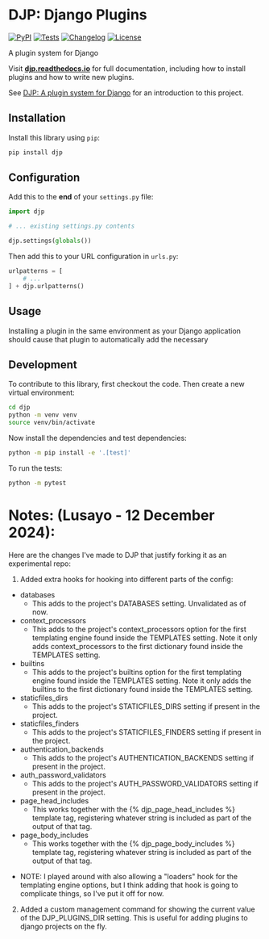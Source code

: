 # DJP: Django Plugins

[![PyPI](https://img.shields.io/pypi/v/djp.svg)](https://pypi.org/project/djp/)
[![Tests](https://github.com/simonw/djp/actions/workflows/test.yml/badge.svg)](https://github.com/simonw/djp/actions/workflows/test.yml)
[![Changelog](https://img.shields.io/github/v/release/simonw/djp?include_prereleases&label=changelog)](https://github.com/simonw/djp/releases)
[![License](https://img.shields.io/badge/license-Apache%202.0-blue.svg)](https://github.com/simonw/djp/blob/main/LICENSE)

A plugin system for Django

Visit **[djp.readthedocs.io](https://djp.readthedocs.io/)** for full documentation, including how to install plugins and how to write new plugins.

See [DJP: A plugin system for Django](https://simonwillison.net/2024/Sep/25/djp-a-plugin-system-for-django/) for an introduction to this project.

## Installation

Install this library using `pip`:
```bash
pip install djp
```

## Configuration

Add this to the **end** of your `settings.py` file:
```python
import djp

# ... existing settings.py contents

djp.settings(globals())
```
Then add this to your URL configuration in `urls.py`:
```python
urlpatterns = [
    # ...
] + djp.urlpatterns()
```

## Usage

Installing a plugin in the same environment as your Django application should cause that plugin to automatically add the necessary 

## Development

To contribute to this library, first checkout the code. Then create a new virtual environment:
```bash
cd djp
python -m venv venv
source venv/bin/activate
```
Now install the dependencies and test dependencies:
```bash
python -m pip install -e '.[test]'
```
To run the tests:
```bash
python -m pytest
```

# Notes: (Lusayo - 12 December 2024):
Here are the changes I've made to DJP that justify forking it as an experimental repo:

1. Added extra hooks for hooking into different parts of the config:

- databases
    - This adds to the project's DATABASES setting. Unvalidated as of now.
- context_processors
    - This adds to the project's context_processors option for the first templating engine found inside the TEMPLATES setting. Note it only adds context_processors to the first dictionary found inside the TEMPLATES setting.
- builtins
    - This adds to the project's builtins option for the first templating engine found inside the TEMPLATES setting. Note it only adds the builtins to the first dictionary found inside the TEMPLATES setting.
- staticfiles_dirs
    - This adds to the project's STATICFILES_DIRS setting if present in the project.
- staticfiles_finders
    - This adds to the project's STATICFILES_FINDERS setting if present in the project.
- authentication_backends
    - This adds to the project's AUTHENTICATION_BACKENDS setting if present in the project.
- auth_password_validators
    - This adds to the project's AUTH_PASSWORD_VALIDATORS setting if present in the project.
- page_head_includes
    - This works together with the {% djp_page_head_includes %} template tag, registering whatever string is included as part of the output of that tag.
- page_body_includes
    - This works together with the {% djp_page_body_includes %} template tag, registering whatever string is included as part of the output of that tag.

* NOTE: I played around with also allowing a "loaders" hook for the templating engine options, but I think adding that hook is going to complicate things, so I've put it off for now.

2. Added a custom management command for showing the current value of the DJP_PLUGINS_DIR setting. This is useful for adding plugins to django projects on the fly.